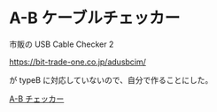 # A-B ケーブルチェッカー

市販の USB Cable Checker 2

https://bit-trade-one.co.jp/adusbcim/

が typeB に対応していないので、自分で作ることにした。

[A-B チェッカー](./A-B_checker.md)
